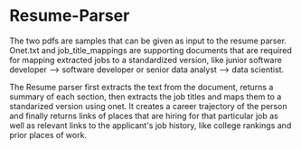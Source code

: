 # Resume-Parser
The two pdfs are samples that can be given as input to the resume parser. Onet.txt and job_title_mappings are supporting documents that are required for mapping extracted jobs to a standardized version, like junior software developer --> software developer or senior data analyst --> data scientist.

The Resume parser first extracts the text from the document, returns a summary of each section, then extracts the job titles and maps them to a standarized version using onet. It creates a career trajectory of the person and finally returns links of places that are hiring for that particular job as well as relevant links to the applicant's job history, like college rankings and prior places of work.
